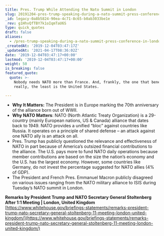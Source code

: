 ```yaml
---
title: Pres. Trump While Attending the Nato Summit in London
slug: 20191204-pres-trump-speaking-during-a-nato-summit-press-conference-in-london
_id: legacy-0a8b5824-90ea-4c71-8c65-b0ab3033be1e
_rev: g1HhvQfTBY7k1oIqmTaU6S
type: quick_quotes
draft: false
aliases:
  - /pres-trump-speaking-during-a-nato-summit-press-conference-in-london/
_createdAt: '2019-12-04T03:47:17Z'
_updatedAt: '2021-04-17T08:36:02Z'
date: '2019-12-04T03:47:17+00:00'
lastmod: '2019-12-04T03:47:17+00:00'
weight: 50
is_breaking: false
featured_quote:
  quote: >-
    Nobody needs NATO more than France. And, frankly, the one that benefits,
    really, the least is the United States.

---
```

* **Why It Matters:** The President is in Europe marking the 70th anniversary of the alliance born out of WWII.
* **Why NATO Matters**: NATO (North Atlantic Treaty Organization) is a 29-country (mainly European nations, US & Canada) alliance that dates back to 1949. NATO provides a unified “bloc” against countries like Russia. It operates on a principle of shared defense – an attack against one NATO ally is an attack on all.
* Pres. Trump has publicly questioned the relevance and effectiveness of NATO in part because of America’s outsized financial contributions to the alliance. The U.S. pays more to fund NATO daily operations because member contributions are based on the size the nation’s economy and the U.S. has the largest economy. However, some countries like Germany, do not invest the percentage suggested for NATO allies (4% of GDP).
* The President and French Pres. Emmanuel Macron publicly disagreed on various issues ranging from the NATO military alliance to ISIS during Tuesday’s NATO summit in London.

**Remarks by President Trump and NATO Secretary General Stoltenberg After 1:1 Meeting | London, United Kingdom** [https://www.whitehouse.gov/briefings-statements/remarks-president-trump-nato-secretary-general-stoltenberg-11-meeting-london-united-kingdom/](https://www.whitehouse.gov/briefings-statements/remarks-president-trump-nato-secretary-general-stoltenberg-11-meeting-london-united-kingdom/)